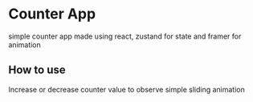 # Counter App
 simple counter app made using react, zustand for state and framer for animation

## How to use
 Increase or decrease counter value to observe  simple sliding animation
